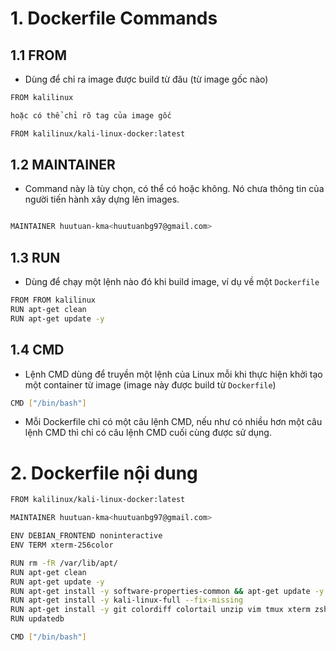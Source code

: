 
# 1. Dockerfile Commands
## 1.1 FROM
- Dùng để chỉ ra image được build từ đâu (từ image gốc nào)
```sh
FROM kalilinux

hoặc có thể chỉ rõ tag của image gốc

FROM kalilinux/kali-linux-docker:latest
```

## 1.2 MAINTAINER
- Command này là tùy chọn, có thể có hoặc không. Nó chưa thông tin của người tiến hành xây dựng lên images.
```sh

MAINTAINER huutuan-kma<huutuanbg97@gmail.com>

```

## 1.3 RUN
- Dùng để chạy một lệnh nào đó khi build image, ví dụ về một `Dockerfile`
```sh
FROM FROM kalilinux
RUN apt-get clean
RUN apt-get update -y
```


## 1.4 CMD
- Lệnh CMD dùng để truyền một lệnh của Linux mỗi khi thực hiện khởi tạo một container từ image (image này được build từ `Dockerfile`)

```sh 
CMD ["/bin/bash"]
```
- Mỗi Dockerfile chỉ có một câu lệnh CMD, nếu như có nhiều hơn một câu lệnh CMD thì chỉ có câu lệnh CMD cuối cùng được sử dụng.

# 2. Dockerfile nội dung

```sh
FROM kalilinux/kali-linux-docker:latest

MAINTAINER huutuan-kma<huutuanbg97@gmail.com>

ENV DEBIAN_FRONTEND noninteractive
ENV TERM xterm-256color

RUN rm -fR /var/lib/apt/
RUN apt-get clean
RUN apt-get update -y
RUN apt-get install -y software-properties-common && apt-get update -y
RUN apt-get install -y kali-linux-full --fix-missing
RUN apt-get install -y git colordiff colortail unzip vim tmux xterm zsh curl telnet strace ltrace tmate
RUN updatedb

CMD ["/bin/bash"]
```
